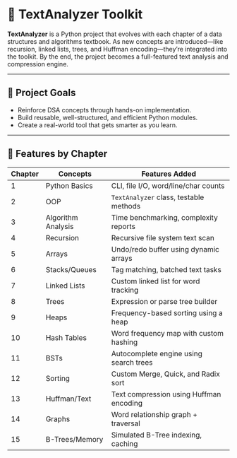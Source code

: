 # 📘 TextAnalyzer Toolkit

**TextAnalyzer** is a Python project that evolves with each chapter of a data structures and algorithms textbook. As new concepts are introduced—like recursion, linked lists, trees, and Huffman encoding—they’re integrated into the toolkit. By the end, the project becomes a full-featured text analysis and compression engine.

---

## 🧠 Project Goals

- Reinforce DSA concepts through hands-on implementation.
- Build reusable, well-structured, and efficient Python modules.
- Create a real-world tool that gets smarter as you learn.

---

## 🚀 Features by Chapter

| Chapter | Concepts | Features Added |
|--------|----------|----------------|
| 1 | Python Basics | CLI, file I/O, word/line/char counts |
| 2 | OOP | `TextAnalyzer` class, testable methods |
| 3 | Algorithm Analysis | Time benchmarking, complexity reports |
| 4 | Recursion | Recursive file system text scan |
| 5 | Arrays | Undo/redo buffer using dynamic arrays |
| 6 | Stacks/Queues | Tag matching, batched text tasks |
| 7 | Linked Lists | Custom linked list for word tracking |
| 8 | Trees | Expression or parse tree builder |
| 9 | Heaps | Frequency-based sorting using a heap |
| 10 | Hash Tables | Word frequency map with custom hashing |
| 11 | BSTs | Autocomplete engine using search trees |
| 12 | Sorting | Custom Merge, Quick, and Radix sort |
| 13 | Huffman/Text | Text compression using Huffman encoding |
| 14 | Graphs | Word relationship graph + traversal |
| 15 | B-Trees/Memory | Simulated B-Tree indexing, caching |


